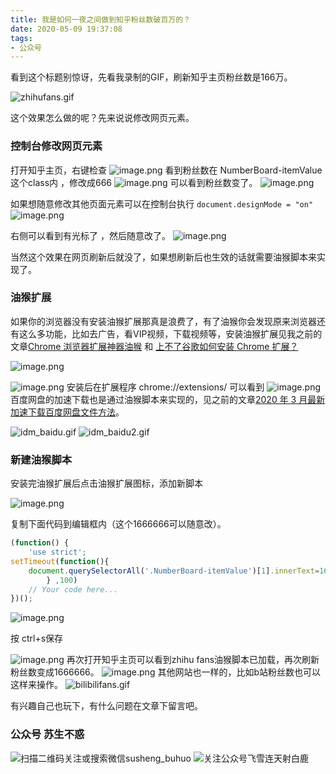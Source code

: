 ```yaml
---
title: 我是如何一夜之间做到知乎粉丝数破百万的？
date: 2020-05-09 19:37:08
tags:
- 公众号
---
```

看到这个标题别惊讶，先看我录制的GIF，刷新知乎主页粉丝数是166万。

![zhihufans.gif](https://upload-images.jianshu.io/upload_images/23152173-dd714120952717ef.gif?imageMogr2/auto-orient/strip)

这个效果怎么做的呢？先来说说修改网页元素。
### 控制台修改网页元素
打开知乎主页，右键检查 
![image.png](https://upload-images.jianshu.io/upload_images/23152173-f8d16864672061d5.png?imageMogr2/auto-orient/strip%7CimageView2/2/w/1240)
看到粉丝数在 NumberBoard-itemValue 这个class内 ，修改成666
![image.png](https://upload-images.jianshu.io/upload_images/23152173-5539ae011113bec3.png?imageMogr2/auto-orient/strip%7CimageView2/2/w/1240)
可以看到粉丝数变了。
![image.png](https://upload-images.jianshu.io/upload_images/23152173-362e7efdabb6e167.png?imageMogr2/auto-orient/strip%7CimageView2/2/w/1240)

如果想随意修改其他页面元素可以在控制台执行
`document.designMode = "on"` 
![image.png](https://upload-images.jianshu.io/upload_images/23152173-868df58d9af9993a.png?imageMogr2/auto-orient/strip%7CimageView2/2/w/1240)

右侧可以看到有光标了 ，然后随意改了。
![image.png](https://upload-images.jianshu.io/upload_images/23152173-9ba80ad9e9428741.png?imageMogr2/auto-orient/strip%7CimageView2/2/w/1240)

当然这个效果在网页刷新后就没了，如果想刷新后也生效的话就需要油猴脚本来实现了。

### 油猴扩展
如果你的浏览器没有安装油猴扩展那真是浪费了，有了油猴你会发现原来浏览器还有这么多功能，比如去广告，看VIP视频，下载视频等，安装油猴扩展见我之前的文章[Chrome 浏览器扩展神器油猴](https://mp.weixin.qq.com/s/adJFh_9LH0N-vvvYaiQqXg)  和 [上不了谷歌如何安装 Chrome 扩展？](https://mp.weixin.qq.com/s/xC9K_z7zpmAIEzUK6s1x3w)

 
![image.png](https://upload-images.jianshu.io/upload_images/17817191-d105ea61e13ed4e3.png?imageMogr2/auto-orient/strip%7CimageView2/2/w/1240)

![image.png](https://upload-images.jianshu.io/upload_images/17817191-74516f5d5ed10bf1.png?imageMogr2/auto-orient/strip%7CimageView2/2/w/1240)
安装后在扩展程序 chrome://extensions/  可以看到
![image.png](https://upload-images.jianshu.io/upload_images/17817191-bb49892976f36a58.png?imageMogr2/auto-orient/strip%7CimageView2/2/w/1240)
百度网盘的加速下载也是通过油猴脚本来实现的，见之前的文章[2020 年 3 月最新加速下载百度网盘文件方法](https://mp.weixin.qq.com/s/4lumhFRxedfmnq2KLRkggA)。

![idm_baidu.gif](https://upload-images.jianshu.io/upload_images/23152173-526b2699a9eccfcc.gif?imageMogr2/auto-orient/strip)
![idm_baidu2.gif](https://upload-images.jianshu.io/upload_images/23152173-7ad41085f0710f9a.gif?imageMogr2/auto-orient/strip)


### 新建油猴脚本
安装完油猴扩展后点击油猴扩展图标，添加新脚本

![image.png](https://upload-images.jianshu.io/upload_images/23152173-5002ac80d294b70e.png?imageMogr2/auto-orient/strip%7CimageView2/2/w/1240)

复制下面代码到编辑框内（这个1666666可以随意改）。
```js
(function() {
    'use strict';
setTimeout(function(){
    document.querySelectorAll('.NumberBoard-itemValue')[1].innerText=1666666
        } ,100)
    // Your code here...
})();
```
![image.png](https://upload-images.jianshu.io/upload_images/23152173-06a1ac0242df3226.png?imageMogr2/auto-orient/strip%7CimageView2/2/w/1240)

按 ctrl+s保存

![image.png](https://upload-images.jianshu.io/upload_images/23152173-38274befdbb1b611.png?imageMogr2/auto-orient/strip%7CimageView2/2/w/1240)
再次打开知乎主页可以看到zhihu fans油猴脚本已加载，再次刷新粉丝数变成1666666。
![image.png](https://upload-images.jianshu.io/upload_images/23152173-7061c3b20971161e.png?imageMogr2/auto-orient/strip%7CimageView2/2/w/1240)
其他网站也一样的，比如b站粉丝数也可以这样来操作。
![bilibilifans.gif](https://upload-images.jianshu.io/upload_images/23152173-98090f54acc2b43d.gif?imageMogr2/auto-orient/strip)

有兴趣自己也玩下，有什么问题在文章下留言吧。
### 公众号 苏生不惑
 ![扫描二维码关注或搜索微信susheng_buhuo](https://upload-images.jianshu.io/upload_images/17817191-6e0079f95d4c0338.jpg?imageMogr2/auto-orient/strip%7CimageView2/2/w/1240)
![关注公众号飞雪连天射白鹿](https://upload-images.jianshu.io/upload_images/17817191-28dee1812bc5d08b.png?imageMogr2/auto-orient/strip%7CimageView2/2/w/1240)

